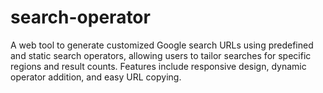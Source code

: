 # search-operator
A web tool to generate customized Google search URLs using predefined and static search operators, allowing users to tailor searches for specific regions and result counts. Features include responsive design, dynamic operator addition, and easy URL copying.
